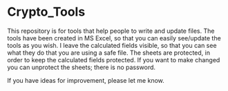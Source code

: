 # Crypto_Tools

This repository is for tools that help people to write and update files. The tools have been created in MS Excel, so that you can easily see/update the tools as you wish. I leave the calculated fields visible, so that you can see what they do that you are using a safe file. The sheets are protected, in order to keep the calculated fields protected. If you want to make changed you can unprotect the sheets; there is no password.

If you have ideas for improvement, please let me know.
